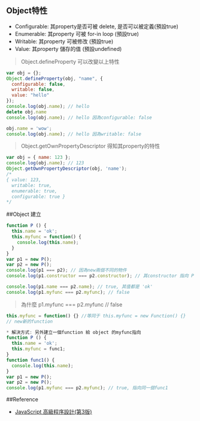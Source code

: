 ## Object特性
 - Configurable: 其property是否可被 delete, 是否可以被定義(預設true)
 - Enumerable: 其property 可被 for-in loop (預設true)
 - Writable: 其property 可被修改 (預設true)
 - Value: 其property 儲存的值 (預設undefined)


> Object.defineProperty 可以改變以上特性

```js
var obj = {};
Object.defineProperty(obj, "name", {
  configurable: false,
  writable: false,
  value: "hello"
});
console.log(obj.name); // hello
delete obj.name
console.log(obj.name); // hello 因為configurable: false

obj.name = 'wow';
console.log(obj.name); // hello 因為writable: false
```

> Object.getOwnPropertyDescriptor 得知其property的特性

```js
var obj = { name: 123 };
console.log(obj.name); // 123
Object.getOwnPropertyDescriptor(obj, 'name');
/*
{ value: 123,
  writable: true,
  enumerable: true,
  configurable: true }
*/
```

##Object 建立

```js
function P () {
  this.name = 'ok';
  this.myfunc = function() {
    console.log(this.name);
  }
}
var p1 = new P();
var p2 = new P();
console.log(p1 === p2); // 因為new兩個不同的物件
console.log(p1.constructor === p2.constructor); // 其constructor 指向 P

console.log(p1.name === p2.name); // true, 其值都是 'ok'
console.log(p1.myfunc === p2.myfunc); // false

```

> 為什麼 p1.myfunc === p2.myfunc // false

```js
this.myfunc = function() {} //等同于 this.myfunc = new Function() {} 
// new新的function 

* 解決方式: 另外建立一個function 給 object 的myfunc指向
function P () {
  this.name = 'ok';
  this.myfunc = func1;
}
function func1() {
  console.log(this.name);
}
var p1 = new P();
var p2 = new P();
console.log(p1.myfunc === p2.myfunc); // true, 指向同一個func1
```


##Reference 
- [JavaScript 高級程序設計(第3版)](https://www.tenlong.com.tw/products/9787115275790)
